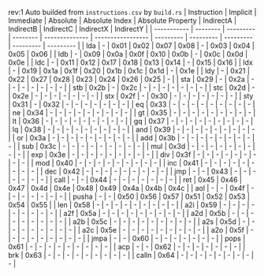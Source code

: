 rev:1
Auto builded from `instructions.csv` by `build.rs`
| Instruction | Implicit | Immediate | Absolute | Absolute Index | Absolute Property | IndirectA | IndirectB | IndirectC | IndirectX | IndirectY |
| ----------- | -------- | --------- | -------- | -------------- | ----------------- | --------- | --------- | --------- | --------- | --------- |
| lda         |    -     |   0x01    |   0x02   |      0x07      |       0x08        |     -     |   0x03    |   0x04    |   0x05    |   0x06    |
| ldb         |    -     |   0x09    |   0x0a   |      0x0f      |       0x10        |   0x0b    |     -     |   0x0c    |   0x0d    |   0x0e    |
| ldc         |    -     |   0x11    |   0x12   |      0x17      |       0x18        |   0x13    |   0x14    |     -     |   0x15    |   0x16    |
| ldx         |    -     |   0x19    |   0x1a   |      0x1f      |       0x20        |   0x1b    |   0x1c    |   0x1d    |     -     |   0x1e    |
| ldy         |    -     |   0x21    |   0x22   |      0x27      |       0x28        |   0x23    |   0x24    |   0x26    |   0x25    |     -     |
| sta         |   0x29   |     -     |   0x2a   |       -        |         -         |     -     |     -     |     -     |     -     |     -     |
| stb         |   0x2b   |     -     |   0x2c   |       -        |         -         |     -     |     -     |     -     |     -     |     -     |
| stc         |   0x2d   |     -     |   0x2e   |       -        |         -         |     -     |     -     |     -     |     -     |     -     |
| stx         |   0x2f   |     -     |   0x30   |       -        |         -         |     -     |     -     |     -     |     -     |     -     |
| sty         |   0x31   |     -     |   0x32   |       -        |         -         |     -     |     -     |     -     |     -     |     -     |
| eq          |   0x33   |     -     |    -     |       -        |         -         |     -     |     -     |     -     |     -     |     -     |
| ne          |   0x34   |     -     |    -     |       -        |         -         |     -     |     -     |     -     |     -     |     -     |
| gt          |   0x35   |     -     |    -     |       -        |         -         |     -     |     -     |     -     |     -     |     -     |
| lt          |   0x36   |     -     |    -     |       -        |         -         |     -     |     -     |     -     |     -     |     -     |
| gq          |   0x37   |     -     |    -     |       -        |         -         |     -     |     -     |     -     |     -     |     -     |
| lq          |   0x38   |     -     |    -     |       -        |         -         |     -     |     -     |     -     |     -     |     -     |
| and         |   0x39   |     -     |    -     |       -        |         -         |     -     |     -     |     -     |     -     |     -     |
| or          |   0x3a   |     -     |    -     |       -        |         -         |     -     |     -     |     -     |     -     |     -     |
| add         |   0x3b   |     -     |    -     |       -        |         -         |     -     |     -     |     -     |     -     |     -     |
| sub         |   0x3c   |     -     |    -     |       -        |         -         |     -     |     -     |     -     |     -     |     -     |
| mul         |   0x3d   |     -     |    -     |       -        |         -         |     -     |     -     |     -     |     -     |     -     |
| exp         |   0x3e   |     -     |    -     |       -        |         -         |     -     |     -     |     -     |     -     |     -     |
| div         |   0x3f   |     -     |    -     |       -        |         -         |     -     |     -     |     -     |     -     |     -     |
| mod         |   0x40   |     -     |    -     |       -        |         -         |     -     |     -     |     -     |     -     |     -     |
| inc         |   0x41   |     -     |    -     |       -        |         -         |     -     |     -     |     -     |     -     |     -     |
| dec         |   0x42   |     -     |    -     |       -        |         -         |     -     |     -     |     -     |     -     |     -     |
| jmp         |    -     |     -     |   0x43   |       -        |         -         |     -     |     -     |     -     |     -     |     -     |
| call        |    -     |     -     |   0x44   |       -        |         -         |     -     |     -     |     -     |     -     |     -     |
| ret         |   0x45   |   0x46    |   0x47   |      0x4d      |       0x4e        |   0x48    |   0x49    |   0x4a    |   0x4b    |   0x4c    |
| aol         |    -     |     -     |   0x4f   |       -        |         -         |     -     |     -     |     -     |     -     |     -     |
| pusha       |    -     |     -     |   0x50   |      0x56      |       0x57        |   0x51    |   0x52    |   0x53    |   0x54    |   0x55    |
| len         |   0x58   |     -     |    -     |       -        |         -         |     -     |     -     |     -     |     -     |     -     |
| a2i         |   0x59   |     -     |    -     |       -        |         -         |     -     |     -     |     -     |     -     |     -     |
| a2f         |   0x5a   |     -     |    -     |       -        |         -         |     -     |     -     |     -     |     -     |     -     |
| a2d         |   0x5b   |     -     |    -     |       -        |         -         |     -     |     -     |     -     |     -     |     -     |
| a2b         |   0x5c   |     -     |    -     |       -        |         -         |     -     |     -     |     -     |     -     |     -     |
| a2s         |   0x5d   |     -     |    -     |       -        |         -         |     -     |     -     |     -     |     -     |     -     |
| a2c         |   0x5e   |     -     |    -     |       -        |         -         |     -     |     -     |     -     |     -     |     -     |
| a2o         |   0x5f   |     -     |    -     |       -        |         -         |     -     |     -     |     -     |     -     |     -     |
| jmpa        |    -     |     -     |   0x60   |       -        |         -         |     -     |     -     |     -     |     -     |     -     |
| pops        |   0x61   |     -     |    -     |       -        |         -         |     -     |     -     |     -     |     -     |     -     |
| acp         |    -     |     -     |   0x62   |       -        |         -         |     -     |     -     |     -     |     -     |     -     |
| brk         |   0x63   |     -     |    -     |       -        |         -         |     -     |     -     |     -     |     -     |     -     |
| calln       |   0x64   |     -     |    -     |       -        |         -         |     -     |     -     |     -     |     -     |     -     |
